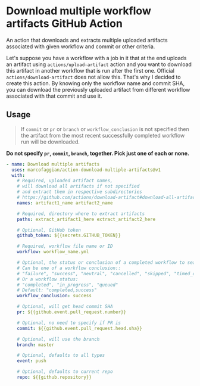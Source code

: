 
# Download multiple workflow artifacts GitHub Action

An action that downloads and extracts multiple uploaded artifacts associated with given workflow and commit or other criteria.

Let's suppose you have a workflow with a job in it that at the end uploads an artifact using `actions/upload-artifact` action and you want to download this artifact in another workflow that is run after the first one. Official `actions/download-artifact` does not allow this. That's why I decided to create this action. By knowing only the workflow name and commit SHA, you can download the previously uploaded artifact from different workflow associated with that commit and use it.

## Usage

> If `commit` or `pr` or `branch` or `workflow_conclusion` is not specified then the artifact from the most recent successfully completed workflow run will be downloaded.

**Do not specify `pr`, `commit`, `branch`, together. Pick just one of each or none.**

```yaml
- name: Download multiple artifacts
  uses: marcofaggian/action-download-multiple-artifacts@v1
  with:
    # Required, uploaded artifact names,
    # will download all artifacts if not specified
    # and extract them in respective subdirectories
    # https://github.com/actions/download-artifact#download-all-artifacts
    names: artifact1_name artifact2_name

    # Required, directory where to extract artifacts
    paths: extract_artifact1_here extract_artifact2_here

    # Optional, GitHub token
    github_token: ${{secrets.GITHUB_TOKEN}}

    # Required, workflow file name or ID
    workflow: workflow_name.yml

    # Optional, the status or conclusion of a completed workflow to search for
    # Can be one of a workflow conclusion::
    # "failure", "success", "neutral", "cancelled", "skipped", "timed_out", "action_required"
    # Or a workflow status:
    # "completed", "in_progress", "queued"
    # Default: "completed,success"
    workflow_conclusion: success

    # Optional, will get head commit SHA
    pr: ${{github.event.pull_request.number}}

    # Optional, no need to specify if PR is
    commit: ${{github.event.pull_request.head.sha}}

    # Optional, will use the branch
    branch: master

    # Optional, defaults to all types
    event: push

    # Optional, defaults to current repo
    repo: ${{github.repository}}
```
